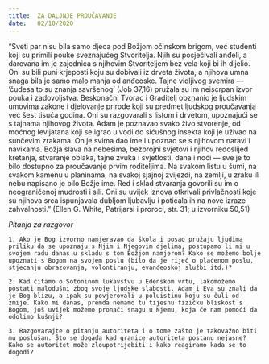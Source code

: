 ```yaml
---
title:  ZA DALJNJE PROUČAVANJE
date:   02/10/2020
---
```


“Sveti par nisu bila samo djeca pod Božjom očinskom brigom, već studenti koji su primili pouke sveznajućeg Stvoritelja. Njih su posjećivali anđeli, a darovana im je zajednica s njihovim Stvoriteljem bez vela koji bi ih dijelio. Oni su bili puni krjeposti koju su dobivali iz drveta života, a njihova umna snaga bila je samo malo manja od anđeoske. Tajne vidljivog svemira — ’čudesa to su znanja savršenog’ (Job 37,16) pružala su im neiscrpan izvor pouka i zadovoljstva. Beskonačni Tvorac i Graditelj obznanio je ljudskim umovima zakone i djelovanje prirode koji su predmet ljudskog proučavanja već šest tisuća godina. Oni su razgovarali s listom i drvetom, upoznajući se s tajnama njihovog života. Adam je poznavao svako živo stvorenje, od moćnog levijatana koji se igrao u vodi do sićušnog insekta koji je uživao na sunčevim zrakama. On je svima dao ime i upoznao se s njihovom naravi i navikama. Božja slava na nebesima, bezbrojni svjetovi i njihov redoslijed kretanja, stvaranje oblaka, tajne zvuka i svjetlosti, dana i noći — sve je to bilo dostupno za proučavanje prvim roditeljima. Na svakom listu u šumi, na svakom kamenu u planinama, na svakoj sjajnoj zvijezdi, na zemlji, u zraku ili nebu napisano je bilo Božje ime. Red i sklad stvaranja govorili su im o neograničenoj mudrosti i sili. Oni su uvijek iznova otkrivali privlačnosti koje su njihova srca ispunjavala dubljom ljubavlju i poticala ih na nove izraze zahvalnosti.” (Ellen G. White, Patrijarsi i proroci, str. 31; u izvorniku 50,51)

*Pitanja za razgovor*

`1.	Ako je Bog izvorno namjeravao da škola i posao pružaju ljudima priliku da se upoznaju s Njim i Njegovim djelima, postupamo li mi u svojem radu danas u skladu s tom Božjom namjerom? Kako se možemo bolje upoznati s Bogom na svojem poslu (bilo da je riječ o plaćenom poslu, stjecanju obrazovanja, volontiranju, evanđeoskoj službi itd.)?`

`2.	Kad čitamo o Sotoninom lukavstvu u Edenskom vrtu, lakomožemo postati malodušni zbog svoje ljudske slabosti. Adam i Eva su znali da je Bog blizu, a ipak su povjerovali u poluistinu koju su čuli od zmije. Kako mi danas, premda nemamo tu tijesnu fizičku bliskost s Bogom, još uvijek možemo pronaći snagu u Njemu, koja će nam pomoći da odolimo kušnji?`

`3.	Razgovarajte o pitanju autoriteta i o tome zašto je takovažno biti mu poslušan. Što se događa kad granice autoriteta postanu nejasne? Kako se autoritet može zloupotrijebiti i kako reagiramo kada se to dogodi?`